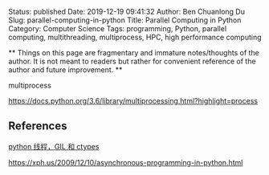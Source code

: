Status: published
Date: 2019-12-19 09:41:32
Author: Ben Chuanlong Du
Slug: parallel-computing-in-python
Title: Parallel Computing in Python
Category: Computer Science
Tags: programming, Python, parallel computing, multithreading, multiprocess, HPC, high performance computing

**
Things on this page are
fragmentary and immature notes/thoughts of the author.
It is not meant to readers
but rather for convenient reference of the author and future improvement.
**

multiprocess

https://docs.python.org/3.6/library/multiprocessing.html?highlight=process

## References

[python 线程，GIL 和 ctypes](http://zhuoqiang.me/python-thread-gil-and-ctypes.html)

https://xph.us/2009/12/10/asynchronous-programming-in-python.html

